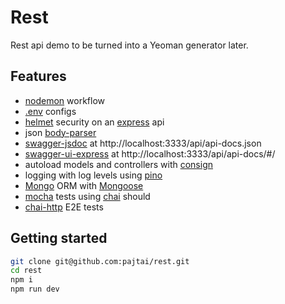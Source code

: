 # Rest

Rest api demo to be turned into a Yeoman generator later.

## Features

* [nodemon](https://github.com/remy/nodemon) workflow
* [.env](https://github.com/motdotla/dotenv) configs
* [helmet](https://github.com/helmetjs/helmet) security on an [express](https://github.com/expressjs/express) api
* json [body-parser](https://github.com/expressjs/body-parser)
* [swagger-jsdoc](https://github.com/Surnet/swagger-jsdoc) at http://localhost:3333/api/api-docs.json
* [swagger-ui-express](https://github.com/scottie1984/swagger-ui-express) at http://localhost:3333/api/api-docs/#/
* autoload models and controllers with [consign](https://github.com/jarradseers/consign)
* logging with log levels using [pino](https://github.com/pinojs/pino)
* [Mongo](https://github.com/mongodb/mongo) ORM with [Mongoose](https://github.com/Automattic/mongoose)
* [mocha](https://github.com/mochajs/mocha) tests using [chai](https://github.com/chaijs/chai) should
* [chai-http](https://github.com/chaijs/chai-http) E2E tests

## Getting started

```bash
git clone git@github.com:pajtai/rest.git
cd rest
npm i
npm run dev
```
